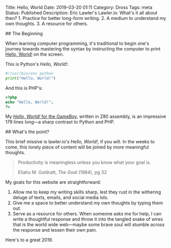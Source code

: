 Title: Hello, World
Date: 2019-03-20 01:11
Category: Dross
Tags: meta
Status: Published
Description: Eric Lawler's Lawler.io: What's it all about then? 1. Practice for better long-form writing. 2. A medium to understand my own thoughts. 3. A resource for others.

<section markdown="1">
## The Beginning

When learning computer programming, it's traditional to begin one's journey towards mastering the syntax by instructing the computer to print [Hello, World!](https://en.wikipedia.org/wiki/%22Hello,_World!%22_program#History) on the screen.

This is Python's *Hello, World!*:

```python
#!/usr/bin/env python
print("Hello, World!")
``` 

And this is PHP's:

```php
<?php
echo "Hello, World!";
?>
```

My [*Hello, World!* for the GameBoy](https://github.com/Eiriksmal/gameboy), written in Z80 assembly, is an impressive 179 lines long&mdash;a sharp contrast to Python and PHP.
</section>
<section markdown="1">
## What's the point?

This brief missive is lawler.io's *Hello, World!*, if you will. In the weeks to come, this lonely piece of content will be joined by more meaningful thoughts.

<blockquote><p>Productivity is meaningless unless you know what your goal is.</p>
<footer>Eliahu M. Goldratt, <cite>The Goal</cite> (1984), pg 32</footer>
</blockquote>

My goals for this website are straightforward:

1. Allow me to keep my writing skills sharp, lest they rust in the withering deluge of texts, emails, and social media lols.
2. Give me a space to better understand my own thoughts by typing them out.
3. Serve as a resource for others. When someone asks me for help, I can write a thoughtful response and throw it into the tangled snake of wires that is the world wide web&mdash;maybe some brave soul will stumble across the response and lessen their own pain.

Here's to a great 2019.
</section>
